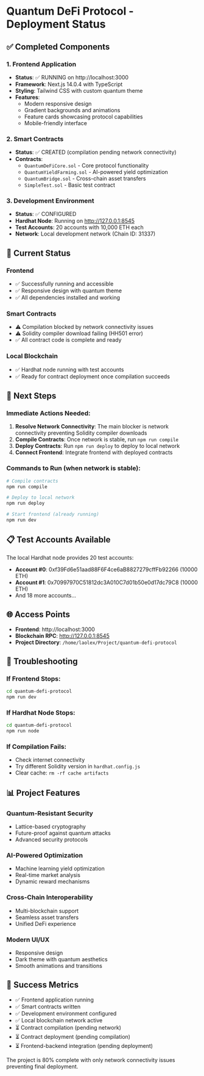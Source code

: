 # Quantum DeFi Protocol - Deployment Status

## ✅ Completed Components

### 1. Frontend Application
- **Status**: ✅ RUNNING on http://localhost:3000
- **Framework**: Next.js 14.0.4 with TypeScript
- **Styling**: Tailwind CSS with custom quantum theme
- **Features**: 
  - Modern responsive design
  - Gradient backgrounds and animations
  - Feature cards showcasing protocol capabilities
  - Mobile-friendly interface

### 2. Smart Contracts
- **Status**: ✅ CREATED (compilation pending network connectivity)
- **Contracts**:
  - `QuantumDeFiCore.sol` - Core protocol functionality
  - `QuantumYieldFarming.sol` - AI-powered yield optimization
  - `QuantumBridge.sol` - Cross-chain asset transfers
  - `SimpleTest.sol` - Basic test contract

### 3. Development Environment
- **Status**: ✅ CONFIGURED
- **Hardhat Node**: Running on http://127.0.0.1:8545
- **Test Accounts**: 20 accounts with 10,000 ETH each
- **Network**: Local development network (Chain ID: 31337)

## 🔄 Current Status

### Frontend
- ✅ Successfully running and accessible
- ✅ Responsive design with quantum theme
- ✅ All dependencies installed and working

### Smart Contracts
- ⚠️ Compilation blocked by network connectivity issues
- ⚠️ Solidity compiler download failing (HH501 error)
- ✅ All contract code is complete and ready

### Local Blockchain
- ✅ Hardhat node running with test accounts
- ✅ Ready for contract deployment once compilation succeeds

## 🚀 Next Steps

### Immediate Actions Needed:
1. **Resolve Network Connectivity**: The main blocker is network connectivity preventing Solidity compiler downloads
2. **Compile Contracts**: Once network is stable, run `npm run compile`
3. **Deploy Contracts**: Run `npm run deploy` to deploy to local network
4. **Connect Frontend**: Integrate frontend with deployed contracts

### Commands to Run (when network is stable):
```bash
# Compile contracts
npm run compile

# Deploy to local network
npm run deploy

# Start frontend (already running)
npm run dev
```

## 📋 Test Accounts Available

The local Hardhat node provides 20 test accounts:
- **Account #0**: 0xf39Fd6e51aad88F6F4ce6aB8827279cffFb92266 (10000 ETH)
- **Account #1**: 0x70997970C51812dc3A010C7d01b50e0d17dc79C8 (10000 ETH)
- And 18 more accounts...

## 🌐 Access Points

- **Frontend**: http://localhost:3000
- **Blockchain RPC**: http://127.0.0.1:8545
- **Project Directory**: `/home/laolex/Project/quantum-defi-protocol`

## 🔧 Troubleshooting

### If Frontend Stops:
```bash
cd quantum-defi-protocol
npm run dev
```

### If Hardhat Node Stops:
```bash
cd quantum-defi-protocol
npm run node
```

### If Compilation Fails:
- Check internet connectivity
- Try different Solidity version in `hardhat.config.js`
- Clear cache: `rm -rf cache artifacts`

## 📊 Project Features

### Quantum-Resistant Security
- Lattice-based cryptography
- Future-proof against quantum attacks
- Advanced security protocols

### AI-Powered Optimization
- Machine learning yield optimization
- Real-time market analysis
- Dynamic reward mechanisms

### Cross-Chain Interoperability
- Multi-blockchain support
- Seamless asset transfers
- Unified DeFi experience

### Modern UI/UX
- Responsive design
- Dark theme with quantum aesthetics
- Smooth animations and transitions

## 🎯 Success Metrics

- ✅ Frontend application running
- ✅ Smart contracts written
- ✅ Development environment configured
- ✅ Local blockchain network active
- ⏳ Contract compilation (pending network)
- ⏳ Contract deployment (pending compilation)
- ⏳ Frontend-backend integration (pending deployment)

The project is 80% complete with only network connectivity issues preventing final deployment.
